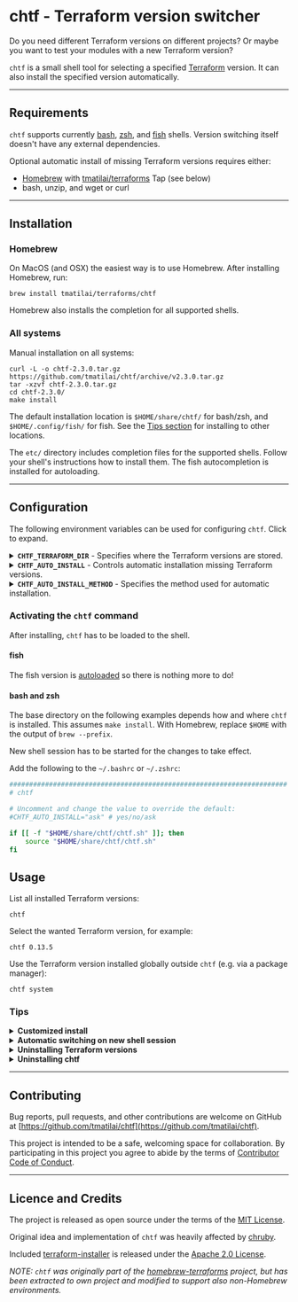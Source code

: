 # chtf - Terraform version switcher

Do you need different Terraform versions on different projects? Or maybe you want to test your modules with a new Terraform version?

`chtf` is a small shell tool for selecting a specified [Terraform](https://www.terraform.io/) version. It can also install the specified version automatically.

---

## Requirements

`chtf` supports currently [bash](http://www.gnu.org/software/bash/), [zsh](http://zsh.sourceforge.net/), and [fish](https://fishshell.com/) shells. Version switching itself doesn't have any external dependencies.

Optional automatic install of missing Terraform versions requires either:

- [Homebrew](https://brew.sh/) with [tmatilai/terraforms](https://github.com/tmatilai/homebrew-terraforms) Tap (see below)
- bash, unzip, and wget or curl

---

## Installation

### Homebrew

On MacOS (and OSX) the easiest way is to use Homebrew. After installing Homebrew, run:

    brew install tmatilai/terraforms/chtf

Homebrew also installs the completion for all supported shells.

### All systems

Manual installation on all systems:

    curl -L -o chtf-2.3.0.tar.gz https://github.com/tmatilai/chtf/archive/v2.3.0.tar.gz
    tar -xzvf chtf-2.3.0.tar.gz
    cd chtf-2.3.0/
    make install

The default installation location is `$HOME/share/chtf/` for bash/zsh, and `$HOME/.config/fish/` for fish. See the [Tips section](#tips) for installing to other locations.

The `etc/` directory includes completion files for the supported shells. Follow your shell's instructions how to install them. The fish autocompletion is installed for autoloading.

---

## Configuration

The following environment variables can be used for configuring `chtf`. Click to expand.

<details>
<summary><strong><code>CHTF_TERRAFORM_DIR</code></strong> - Specifies where the Terraform versions are stored.</summary>

Defaults to the Homebrew Caskroom if the "tmatilai/terraforms" Tap is installed, `$HOME/.terraforms/` otherwise.
Each version should be installed as `$CHTF_TERRAFORM_DIR/terraform-<version>/terraform`.

</details>
<details>
<summary><strong><code>CHTF_AUTO_INSTALL</code></strong> - Controls automatic installation missing Terraform versions.</summary>

Possible values are: `yes`, `no`, and `ask`.
The default is `ask`, which will prompt the user for confirmation before automatic installation.

</details>
<details>
<summary><strong><code>CHTF_AUTO_INSTALL_METHOD</code></strong> - Specifies the method used for automatic installation.</summary>

The default is `homebrew` if `CHTF_TERRAFORM_DIR` is no specified and the "tmatilai/terraforms" Tap is installed, `zip`  otherwise.
There shouldn't be normally need to set this variable.

</details>

### Activating the `chtf` command

After installing, `chtf` has to be loaded to the shell.

#### fish

The fish version is [autoloaded](https://fishshell.com/docs/current/tutorial.html#autoloading-functions) so there is nothing more to do!

#### bash and zsh

The base directory on the following examples depends how and where `chtf` is installed. This assumes `make install`. With Homebrew, replace `$HOME` with the output of `brew --prefix`.

New shell session has to be started for the changes to take effect.

Add the following to the `~/.bashrc` or `~/.zshrc`:

```bash
######################################################################
# chtf

# Uncomment and change the value to override the default:
#CHTF_AUTO_INSTALL="ask" # yes/no/ask

if [[ -f "$HOME/share/chtf/chtf.sh" ]]; then
    source "$HOME/share/chtf/chtf.sh"
fi
```

## Usage

List all installed Terraform versions:

    chtf

Select the wanted Terraform version, for example:

    chtf 0.13.5

Use the Terraform version installed globally outside `chtf` (e.g. via a package manager):

    chtf system

### Tips

<details>
<summary><strong>Customized install</strong></summary>

`make install` installs `chtf` by default to the user's `$HOME` directory. But if installed as a root user (e.g. via `sudo`), the default location is `/usr/local` for system wide use. In both cases the wanted location can be specified with `PREFIX`. For example:

    sudo make install PREFIX=/opt

The development version of `chtf` can be used either by `source`ing or `make install`ing from a [clone of this repository](https://docs.github.com/en/free-pro-team@latest/github/creating-cloning-and-archiving-repositories/cloning-a-repository), or with Homebrew:

    brew install tmatilai/terraforms/chtf --HEAD

</details>
<details>
<summary><strong>Automatic switching on new shell session</strong></summary>

If you want to have a default Terraform version selected when starting a new shell session, you can of course add `chtf <version>` to the config file after loading `chtf`.
A bit more flexible way is to write the wanted version number to a file named `~/.terraform-version`, and read that.

```bash
# bash and zsh
if [[ -f "$HOME/.terraform-version" ]]; then
    chtf "$(< "$HOME/.terraform-version")"
fi
```

```fish
# fish
if test -f $HOME/.terraform-version
    chtf (cat $HOME/.terraform-version)
end
```

</details>
<details>
<summary><strong>Uninstalling Terraform versions</strong></summary>

Homebrew installed Terraform versions can be uninstalled with:

    brew uninstall --cask terraform-<version>

Note that the `<version>` uses dashes instead of dots for versions installed with `chtf` v2.2.0 and newer.

Otherwise installed versions can be uninstalled by deleting the directory:

    rm -r "$CHTF_TERRAFORM_DIR/terraform-<version>"

</details>
<details>
<summary><strong>Uninstalling chtf</strong></summary>

Homebrew installed `chtf` can be uninstalled with:

    brew uninstall chtf

`chtf` installed with `make` can be uninstalled by deleting the directory:

    rm -r "$HOME/share/chtf" # or where it was installed

</details>

---

## Contributing

Bug reports, pull requests, and other contributions are welcome on GitHub at [https://github.com/tmatilai/chtf](https://github.com/tmatilai/chtf).

This project is intended to be a safe, welcoming space for collaboration. By participating in this project you agree to abide by the terms of [Contributor Code of Conduct](CODE_OF_CONDUCT.md).

---

## Licence and Credits

The project is released as open source under the terms of the [MIT License](LICENSE).

Original idea and implementation of `chtf` was heavily affected by [chruby](https://github.com/postmodern/chruby).

Included [terraform-installer](https://github.com/robertpeteuil/terraform-installer) is released under the [Apache 2.0 License](https://github.com/robertpeteuil/terraform-installer/blob/1.5.4/LICENSE).

_NOTE: `chtf` was originally part of the [homebrew-terraforms](https://github.com/tmatilai/homebrew-terraforms/) project, but has been extracted to own project and modified to support also non-Homebrew environments._
